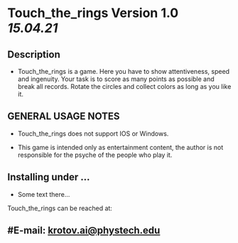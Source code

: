 # Touch_the_rings Version 1.0 _15.04.21_

Description 
---
- Touch_the_rings is a game. Here you have to show attentiveness, speed and ingenuity. Your task is to score as many points as possible and break all records. Rotate the circles and collect colors as long as you like it. 

GENERAL USAGE NOTES
---
- Touch_the_rings does not support IOS or Windows.

- This game is intended only as entertainment content, the author is not responsible for the psyche of the people who play it.

Installing under ...
---
- Some text there...

Touch_the_rings can be reached at:

#E-mail: krotov.ai@phystech.edu
---


